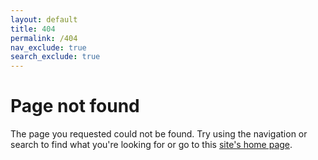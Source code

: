 ```yaml
---
layout: default
title: 404
permalink: /404
nav_exclude: true
search_exclude: true
---
```


# Page not found

The page you requested could not be found. Try using the navigation or search to find what you're looking for or go to this [site's home page](/).
